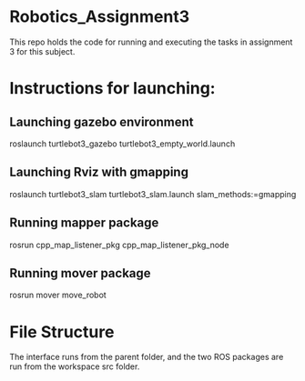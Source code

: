 # Robotics_Assignment3
This repo holds the code for running and executing the tasks in assignment 3 for this subject. 

# Instructions for launching:
## Launching gazebo environment
roslaunch turtlebot3_gazebo turtlebot3_empty_world.launch

## Launching Rviz with gmapping
roslaunch turtlebot3_slam turtlebot3_slam.launch slam_methods:=gmapping

## Running mapper package 
rosrun cpp_map_listener_pkg cpp_map_listener_pkg_node

## Running mover package
rosrun mover move_robot

# File Structure

The interface runs from the parent folder, and the two ROS packages are run from the workspace src folder. 
